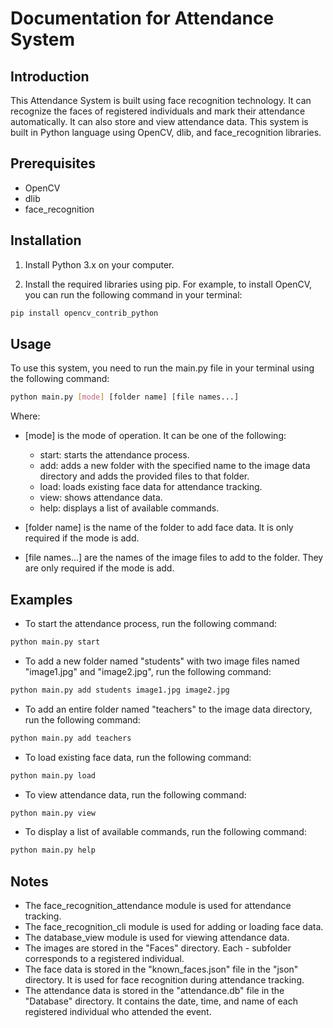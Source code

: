 # Documentation for Attendance System

## Introduction
This Attendance System is built using face recognition technology. It can recognize the faces of registered individuals and mark their attendance automatically. It can also store and view attendance data. This system is built in Python language using OpenCV, dlib, and face_recognition libraries.

## Prerequisites
- OpenCV
- dlib
- face_recognition

## Installation
1. Install Python 3.x on your computer.

2. Install the required libraries using pip. For example, to install OpenCV, you can run the following command in your terminal:
```bash
pip install opencv_contrib_python
```
## Usage
To use this system, you need to run the main.py file in your terminal using the following command:
```bash
python main.py [mode] [folder name] [file names...]
```
Where:

- [mode] is the mode of operation. It can be one of the following:

  - start: starts the attendance process.
  - add: adds a new folder with the specified name to the image data directory and adds the provided files to that folder.
  - load: loads existing face data for attendance tracking.
  - view: shows attendance data.
  - help: displays a list of available commands.

- [folder name] is the name of the folder to add face data. It is only required if the mode is add.

- [file names...] are the names of the image files to add to the folder. They are only required if the mode is add.

## Examples
- To start the attendance process, run the following command:
```bash
python main.py start
```

- To add a new folder named "students" with two image files named "image1.jpg" and "image2.jpg", run the following command:
```bash
python main.py add students image1.jpg image2.jpg
```

- To add an entire folder named "teachers" to the image data directory, run the following command:
```bash
python main.py add teachers
```

- To load existing face data, run the following command:
```bash
python main.py load
```

- To view attendance data, run the following command:
```bash
python main.py view
```

- To display a list of available commands, run the following command:
```bash
python main.py help
```

## Notes
- The face_recognition_attendance module is used for attendance tracking.
- The face_recognition_cli module is used for adding or loading face data.
- The database_view module is used for viewing attendance data.
- The images are stored in the "Faces" directory. Each - subfolder corresponds to a registered individual.
- The face data is stored in the "known_faces.json" file in the "json" directory. It is used for face recognition during attendance tracking.
- The attendance data is stored in the "attendance.db" file in the "Database" directory. It contains the date, time, and name of each registered individual who attended the event.

